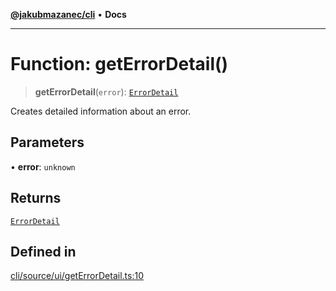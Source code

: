 [**@jakubmazanec/cli**](../README.md) • **Docs**

---

# Function: getErrorDetail()

> **getErrorDetail**(`error`): [`ErrorDetail`](../type-aliases/ErrorDetail.md)

Creates detailed information about an error.

## Parameters

• **error**: `unknown`

## Returns

[`ErrorDetail`](../type-aliases/ErrorDetail.md)

## Defined in

[cli/source/ui/getErrorDetail.ts:10](https://github.com/jakubmazanec/tools/blob/3137813ef46c72d3c081751f960a2aa2c61ad567/packages/cli/source/ui/getErrorDetail.ts#L10)
